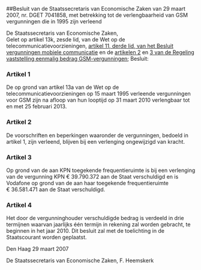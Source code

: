 <meta http-equiv='Content-Type' content='text/html; charset=utf-8' />

##Besluit van de Staatssecretaris van Economische Zaken van 29 maart 2007, nr. DGET 7041858, met betrekking tot de verlengbaarheid van GSM vergunningen die in 1995 zijn verleend

De Staatssecretaris van Economische Zaken,  
Gelet op artikel 13k, zesde lid, van de Wet op de telecommunicatievoorzieningen, [artikel 11, derde lid, van het Besluit vergunningen mobiele communicatie](../../../../../../../../../AMvB/besluit/vergunningen/mobiele/telecommunicatie/BWBR0006857/README.md) en de [artikelen 2](../../../../../../../../../ministeriele-regeling/regeling/vaststelling/eenmalig/bedrag/gsm-vergunningen/BWBR0021563/README.md) en [3 van de Regeling vaststelling eenmalig bedrag GSM-vergunningen](../../../../../../../../../ministeriele-regeling/regeling/vaststelling/eenmalig/bedrag/gsm-vergunningen/BWBR0021563/README.md);
Besluit:    

### Artikel  1  

De op grond van artikel 13a van de Wet op de telecommunicatievoorzieningen op 15 maart 1995 verleende vergunningen voor GSM zijn na afloop van hun looptijd op 31 maart 2010 verlengbaar tot en met 25 februari 2013. 

### Artikel  2  

De voorschriften en beperkingen waaronder de vergunningen, bedoeld in artikel 1, zijn verleend, blijven bij een verlenging ongewijzigd van kracht. 

### Artikel  3  

Op grond van de aan KPN toegekende frequentieruimte is bij een verlenging van de vergunning KPN € 39.790.372 aan de Staat verschuldigd en is Vodafone op grond van de aan haar toegekende frequentieruimte € 36.581.471 aan de Staat verschuldigd. 

### Artikel  4  

Het door de vergunninghouder verschuldigde bedrag is verdeeld in drie termijnen waarvan jaarlijks één termijn in rekening zal worden gebracht, te beginnen in het jaar 2010. 
Dit besluit zal met de toelichting in de Staatscourant worden geplaatst.   

Den Haag 
29 maart 2007   

De 
Staatssecretaris van Economische Zaken, 
F. Heemskerk     

